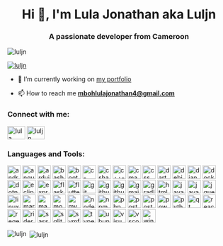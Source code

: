 <h1 align="center">
    Hi 👋, I'm Lula Jonathan aka Luljn
</h1>
<h3 align="center">
    A passionate developer from Cameroon
</h3>

<p align="left"> 
    <img src="https://komarev.com/ghpvc/?username=luljn&label=Profile%20views&color=0e75b6&style=flat" alt="luljn" /> 
</p>

<p align="left"> 
    <a href="https://github.com/ryo-ma/github-profile-trophy"><img src="https://github-profile-trophy.vercel.app/?username=luljn" alt="luljn" /></a> 
</p>

- 🔭 I’m currently working on <a href="https://github.com/luljn/Portfolio-Luljn-2.0" target="_blank" rel="noreferrer">my portfolio</a>

- 📫 How to reach me **mbohlulajonathan4@gmail.com**

<h3 align="left">Connect with me:</h3>
<p align="left">
    <a href="https://www.linkedin.com/in/lula-jonathan-mbeck-mboh-bb5312252" target="_blank"><img align="center" src="https://raw.githubusercontent.com/rahuldkjain/github-profile-readme-generator/master/src/images/icons/Social/linked-in-alt.svg" alt="lula jonathan mbeck mboh" height="30" width="40" /></a>
    <a href="https://stackoverflow.com/users/23223945/luljn?tab=profile" target="_blank"><img align="center" src="https://raw.githubusercontent.com/rahuldkjain/github-profile-readme-generator/master/src/images/icons/Social/stack-overflow.svg" alt="luljn" height="30" width="40" /></a>
</p>

<h3 align="left">Languages and Tools:</h3>
<p>
    <a href="https://developer.android.com" target="_blank" rel="noreferrer"><img src="https://skillicons.dev/icons?i=androidstudio" width="30" height="30" alt="android"/></a>
    <a href="https://angular.io" target="_blank" rel="noreferrer"><img src="https://skillicons.dev/icons?i=angular" width="30" height="30" alt="angular"/></a>
    <a href="https://www.arduino.cc" target="_blank" rel="noreferrer"><img src="https://skillicons.dev/icons?i=arduino" width="30" height="30" alt="arduino"/></a>
    <a href="https://www.gnu.org/software/bash" target="_blank" rel="noreferrer"><img src="https://skillicons.dev/icons?i=bash" width="30" height="30" alt="bash"/></a>
    <a href="https://getbootstrap.com" target="_blank" rel="noreferrer"><img src="https://skillicons.dev/icons?i=bootstrap" width="30" height="30" alt="bootstrap"/></a>
    <a href="https://www.cprogramming.com" target="_blank" rel="noreferrer"><img src="https://skillicons.dev/icons?i=c" width="30" height="30" alt="c-programming-language"/></a>
    <a href="https://www.w3schools.com/cs" target="_blank" rel="noreferrer"><img src="https://skillicons.dev/icons?i=cs" width="30" height="30" alt="csharp-programming-language"/></a>
    <a href="https://www.cprogramming.com/" target="_blank" rel="noreferrer"><img src="https://skillicons.dev/icons?i=cpp" width="30" height="30" alt="c++-programming-language"/></a>
    <a href="https://cmake.org" target="_blank" rel="noreferrer"><img src="https://skillicons.dev/icons?i=cmake" width="30" height="30" alt="cmake"/></a>
    <a href="https://www.w3schools.com/css" target="_blank" rel="noreferrer"><img src="https://skillicons.dev/icons?i=css" width="30" height="30" alt="css"/></a>
    <a href="https://dart.dev" target="_blank" rel="noreferrer"><img src="https://skillicons.dev/icons?i=dart" width="30" height="30" alt="dart"/></a>
    <a href="https://www.debian.org/index.fr.html" target="_blank" rel="noreferrer"><img src="https://skillicons.dev/icons?i=debian" width="30" height="30" alt="debian"/></a>
    <a href="https://www.djangoproject.com" target="_blank" rel="noreferrer"><img src="https://skillicons.dev/icons?i=django" width="30" height="30" alt="django"/></a>
    <a href="https://www.docker.com" target="_blank" rel="noreferrer"><img src="https://skillicons.dev/icons?i=docker" width="30" height="30" alt="docker"/></a>
    <a href="https://dotnet.microsoft.com" target="_blank" rel="noreferrer"><img src="https://skillicons.dev/icons?i=dotnet" width="30" height="30" alt="dotnet"/></a>
    <a href="https://eclipseide.org" target="_blank" rel="noreferrer"><img src="https://skillicons.dev/icons?i=eclipse" width="30" height="30" alt="eclipse"/></a>
    <a href="https://expressjs.com" target="_blank" rel="noreferrer"><img src="https://skillicons.dev/icons?i=express" width="30" height="30" alt="express"/></a>
    <a href="https://flask.palletsprojects.com" target="_blank" rel="noreferrer"><img src="https://skillicons.dev/icons?i=flask" width="30" height="30" alt="flask"/></a>
    <a href="https://flutter.dev" target="_blank" rel="noreferrer"><img src="https://skillicons.dev/icons?i=flutter" width="30" height="30" alt="flutter"/></a>
    <a href="https://git-scm.com" target="_blank" rel="noreferrer"><img src="https://skillicons.dev/icons?i=git" width="30" height="30" alt="git"/></a>
    <a href="https://github.com" target="_blank" rel="noreferrer"><img src="https://skillicons.dev/icons?i=github" width="30" height="30" alt="github"/></a>
    <a href="https://github.com/features/actions" target="_blank" rel="noreferrer"><img src="https://skillicons.dev/icons?i=githubactions" width="30" height="30" alt="githubactions"/></a>
    <a href="https://gmail.com" target="_blank" rel="noreferrer"><img src="https://skillicons.dev/icons?i=gmail" width="30" height="30" alt="gmail"/></a>
    <a href="https://gradle.org" target="_blank" rel="noreferrer"><img src="https://skillicons.dev/icons?i=gradle" width="30" height="30" alt="gradle"/></a>
    <a href="https://www.w3.org/html" target="_blank" rel="noreferrer"><img src="https://skillicons.dev/icons?i=html" width="30" height="30" alt="html"/></a>
    <a href="https://www.java.com" target="_blank" rel="noreferrer"><img src="https://skillicons.dev/icons?i=java" width="30" height="30" alt="java"/></a>
    <a href="https://developer.mozilla.org/en-US/docs/Web/JavaScript" target="_blank" rel="noreferrer"><img src="https://skillicons.dev/icons?i=js" width="30" height="30" alt="javascript"/></a>
    <a href="https://jquery.com" target="_blank" rel="noreferrer"><img src="https://skillicons.dev/icons?i=jquery" width="30" height="30" alt="jquery"/></a>
    <a href="https://www.linux.org" target="_blank" rel="noreferrer"><img src="https://skillicons.dev/icons?i=linux" width="30" height="30" alt="linux"/></a>
    <a href="https://www.markdownguide.org" target="_blank" rel="noreferrer"><img src="https://skillicons.dev/icons?i=md" width="30" height="30" alt="markdown"/></a>
    <a href="https://maven.apache.org" target="_blank" rel="noreferrer"><img src="https://skillicons.dev/icons?i=maven" width="30" height="30" alt="maven"/></a>
    <a href="https://www.mongodb.com" target="_blank" rel="noreferrer"><img src="https://skillicons.dev/icons?i=mongodb" width="30" height="30" alt="mongodb"/></a>
    <a href="https://www.mysql.com" target="_blank" rel="noreferrer"><img src="https://skillicons.dev/icons?i=mysql" width="30" height="30" alt="mysql"/></a>
    <a href="https://nodejs.org" target="_blank" rel="noreferrer"><img src="https://skillicons.dev/icons?i=nodejs" width="30" height="30" alt="nodejs"/></a>
    <a href="https://www.npmjs.com" target="_blank" rel="noreferrer"><img src="https://skillicons.dev/icons?i=npm" width="30" height="30" alt="npm"/></a>
    <a href="https://www.php.net" target="_blank" rel="noreferrer"><img src="https://skillicons.dev/icons?i=php" width="30" height="30" alt="php"/></a>
    <a href="https://www.postgresql.org" target="_blank" rel="noreferrer"><img src="https://skillicons.dev/icons?i=postgres" width="30" height="30" alt="postgresql"/></a>
    <a href="https://postman.com" target="_blank" rel="noreferrer"><img src="https://skillicons.dev/icons?i=postman" width="30" height="30" alt="postman"/></a>
    <a href="https://learn.microsoft.com/fr-fr/powershell/scripting/overview?view=powershell-7.5" target="_blank" rel="noreferrer"><img src="https://skillicons.dev/icons?i=powershell" width="30" height="30" alt="powershell"/></a>
    <a href="https://www.python.org" target="_blank" rel="noreferrer"><img src="https://skillicons.dev/icons?i=py" width="30" height="30" alt="python"/></a>
    <a href="https://www.qt.io/" target="_blank" rel="noreferrer"><img src="https://skillicons.dev/icons?i=qt" width="30" height="30" alt="qt"/></a>
    <a href="https://reactjs.org" target="_blank" rel="noreferrer"><img src="https://skillicons.dev/icons?i=react" width="30" height="30" alt="react"/></a>
    <a href="https://regex101.com" target="_blank" rel="noreferrer"><img src="https://skillicons.dev/icons?i=regex" width="30" height="30" alt="regex"/></a>
    <a href="https://www.jetbrains.com/fr-fr/rider" target="_blank" rel="noreferrer"><img src="https://skillicons.dev/icons?i=rider" width="30" height="30" alt="rider"/></a>
    <a href="https://sass-lang.com" target="_blank" rel="noreferrer"><img src="https://skillicons.dev/icons?i=sass" width="30" height="30" alt="sass"/></a>
    <a href="https://www.sqlite.org" target="_blank" rel="noreferrer"><img src="https://skillicons.dev/icons?i=sqlite" width="30" height="30" alt="sqlite"/></a>
    <a href="https://symfony.com" target="_blank" rel="noreferrer"><img src="https://skillicons.dev/icons?i=symfony" width="30" height="30" alt="symfony"/></a>
    <a href="https://www.typescriptlang.org" target="_blank" rel="noreferrer"><img src="https://skillicons.dev/icons?i=ts" width="30" height="30" alt="typescript"/></a>
    <a href="https://ubuntu.com" target="_blank" rel="noreferrer"><img src="https://skillicons.dev/icons?i=ubuntu" width="30" height="30" alt="ubuntu"/></a>
    <a href="https://visualstudio.microsoft.com/fr" target="_blank" rel="noreferrer"><img src="https://skillicons.dev/icons?i=visualstudio" width="30" height="30" alt="visualstudio"/></a>
    <a href="https://code.visualstudio.com" target="_blank" rel="noreferrer"><img src="https://skillicons.dev/icons?i=vscode" width="30" height="30" alt="vscode"/></a>
    <a href="https://www.microsoft.com/fr-fr/windows" target="_blank" rel="noreferrer"><img src="https://skillicons.dev/icons?i=windows" width="30" height="30" alt="windows"/></a>
</p>

<p><img align="left" src="https://github-readme-stats.vercel.app/api/top-langs?username=luljn&show_icons=true&locale=en&layout=compact" alt="luljn" /></p>

<p>&nbsp;<img align="center" src="https://github-readme-stats.vercel.app/api?username=luljn&show_icons=true&locale=en" alt="luljn" /></p>